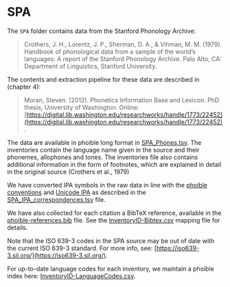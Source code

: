 # SPA

The `SPA` folder contains data from the Stanford Phonology Archive:

> Crothers, J. H., Lorentz, J. P., Sherman, D. A., & Vihman, M. M. (1979). Handbook of phonological data from a sample of the world’s languages: A report of the Stanford Phonology Archive. Palo Alto, CA: Department of Linguistics, Stanford University.

The contents and extraction pipeline for these data are described in (chapter 4):

> Moran, Steven. (2012). Phonetics Information Base and Lexicon. PhD thesis, University of Washington. Online: [https://digital.lib.washington.edu/researchworks/handle/1773/22452](https://digital.lib.washington.edu/researchworks/handle/1773/22452).

The data are available in phoible long format in [SPA_Phones.tsv](SPA_Phones.tsv). The inventories contain the language name given in the source and their phonemes, allophones and tones. The inventories file also contains additional information in the form of footnotes, which are explained in detail in the original source (Crothers et al., 1979)

We have converted IPA symbols in the raw data in line with the [phoible conventions](http://phoible.github.io/conventions/) and [Unicode IPA](http://langsci-press.org/catalog/book/176) as described in the [SPA_IPA_correspondences.tsv](SPA_IPA_correspondences.tsv) file.

We have also collected for each citation a BibTeX reference, available in the [phoible-references.bib](../../data/phoible-references.bib) file. See the [InventoryID-Bibtex.csv](../../mappings/InventoryID-Bibtex.csv) mapping file for details.

Note that the ISO 639-3 codes in the SPA source may be out of date with the current ISO 639-3 standard. For more info, see: [https://iso639-3.sil.org/](https://iso639-3.sil.org/).

For up-to-date language codes for each inventory, we maintain a phoible index here:
[InventoryID-LanguageCodes.csv](../../mappings/InventoryID-LanguageCodes.csv).
